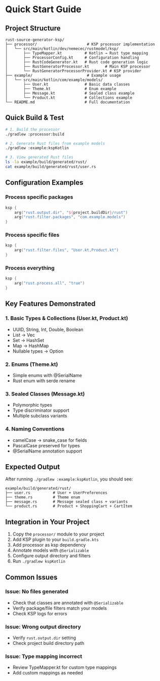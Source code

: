 # Quick Start Guide

## Project Structure

```
rust-source-generator-ksp/
├── processor/                      # KSP processor implementation
│   └── src/main/kotlin/dev/nemecec/rustmodel/ksp/
│       ├── TypeMapper.kt          # Kotlin → Rust type mapping
│       ├── ProcessorConfig.kt     # Configuration handling
│       ├── RustCodeGenerator.kt   # Rust code generation logic
│       ├── RustGeneratorProcessor.kt       # Main KSP processor
│       └── RustGeneratorProcessorProvider.kt # KSP provider
├── example/                        # Example usage
│   └── src/main/kotlin/com/example/models/
│       ├── User.kt                # Basic data classes
│       ├── Theme.kt               # Enum example
│       ├── Message.kt             # Sealed class example
│       └── Product.kt             # Collections example
└── README.md                      # Full documentation

```

## Quick Build & Test

```bash
# 1. Build the processor
./gradlew :processor:build

# 2. Generate Rust files from example models
./gradlew :example:kspKotlin

# 3. View generated Rust files
ls -la example/build/generated/rust/
cat example/build/generated/rust/user.rs
```

## Configuration Examples

### Process specific packages

```kotlin
ksp {
    arg("rust.output.dir", "${project.buildDir}/rust")
    arg("rust.filter.packages", "com.example.models")
}
```

### Process specific files

```kotlin
ksp {
    arg("rust.filter.files", "User.kt,Product.kt")
}
```

### Process everything

```kotlin
ksp {
    arg("rust.process.all", "true")
}
```

## Key Features Demonstrated

### 1. Basic Types & Collections (User.kt, Product.kt)

- UUID, String, Int, Double, Boolean
- List → Vec
- Set → HashSet
- Map → HashMap
- Nullable types → Option

### 2. Enums (Theme.kt)

- Simple enums with @SerialName
- Rust enum with serde rename

### 3. Sealed Classes (Message.kt)

- Polymorphic types
- Type discriminator support
- Multiple subclass variants

### 4. Naming Conventions

- camelCase → snake_case for fields
- PascalCase preserved for types
- @SerialName annotation support

## Expected Output

After running `./gradlew :example:kspKotlin`, you should see:

```
example/build/generated/rust/
├── user.rs          # User + UserPreferences
├── theme.rs         # Theme enum
├── message.rs       # Message sealed class + variants
└── product.rs       # Product + ShoppingCart + CartItem
```

## Integration in Your Project

1. Copy the `processor/` module to your project
2. Add KSP plugin to your `build.gradle.kts`
3. Add processor as ksp dependency
4. Annotate models with `@Serializable`
5. Configure output directory and filters
6. Run `./gradlew kspKotlin`

## Common Issues

### Issue: No files generated

- Check that classes are annotated with `@Serializable`
- Verify package/file filters match your models
- Check KSP logs for errors

### Issue: Wrong output directory

- Verify `rust.output.dir` setting
- Check project build directory path

### Issue: Type mapping incorrect

- Review TypeMapper.kt for custom type mappings
- Add custom mappings as needed